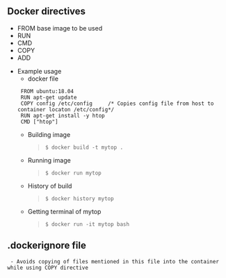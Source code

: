 
## Docker directives
   - FROM base image to be used
   - RUN
   - CMD
   - COPY
   - ADD
 
  + Example usage 
    - docker file
    ``` 
     FROM ubuntu:18.04
     RUN apt-get update
     COPY config /etc/config     /* Copies config file from host to container locaton /etc/config*/
     RUN apt-get install -y htop
     CMD ["htop"]
     ```
    - Building image
      > `$ docker build -t mytop .` 
    - Running image
      > `$ docker run mytop` 
    - History of build
      > `$ docker history mytop`
    - Getting terminal of mytop
      > `$ docker run -it mytop bash`
      
  ## .dockerignore file
     - Avoids copying of files mentioned in this file into the container while using COPY directive
